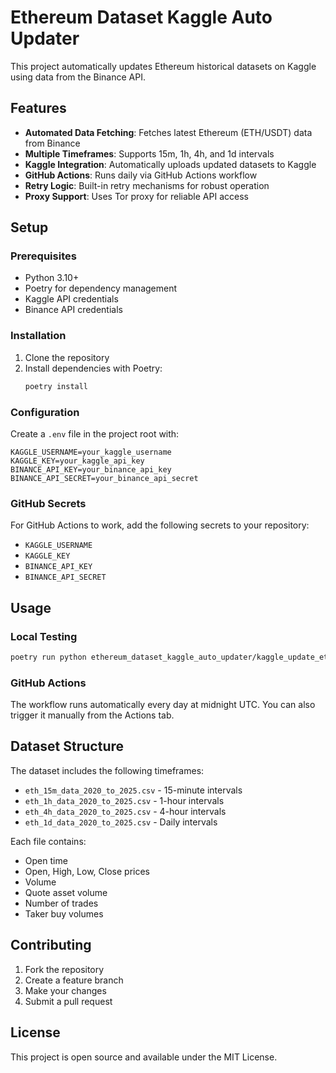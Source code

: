 # Ethereum Dataset Kaggle Auto Updater

This project automatically updates Ethereum historical datasets on Kaggle using data from the Binance API.

## Features

- **Automated Data Fetching**: Fetches latest Ethereum (ETH/USDT) data from Binance
- **Multiple Timeframes**: Supports 15m, 1h, 4h, and 1d intervals
- **Kaggle Integration**: Automatically uploads updated datasets to Kaggle
- **GitHub Actions**: Runs daily via GitHub Actions workflow
- **Retry Logic**: Built-in retry mechanisms for robust operation
- **Proxy Support**: Uses Tor proxy for reliable API access

## Setup

### Prerequisites

- Python 3.10+
- Poetry for dependency management
- Kaggle API credentials
- Binance API credentials

### Installation

1. Clone the repository
2. Install dependencies with Poetry:
      ```bash
      poetry install
      ```

### Configuration

Create a `.env` file in the project root with:

```env
KAGGLE_USERNAME=your_kaggle_username
KAGGLE_KEY=your_kaggle_api_key
BINANCE_API_KEY=your_binance_api_key
BINANCE_API_SECRET=your_binance_api_secret
```

### GitHub Secrets

For GitHub Actions to work, add the following secrets to your repository:

- `KAGGLE_USERNAME`
- `KAGGLE_KEY`
- `BINANCE_API_KEY`
- `BINANCE_API_SECRET`

## Usage

### Local Testing

```bash
poetry run python ethereum_dataset_kaggle_auto_updater/kaggle_update_ethereum.py
```

### GitHub Actions

The workflow runs automatically every day at midnight UTC. You can also trigger it manually from the Actions tab.

## Dataset Structure

The dataset includes the following timeframes:

- `eth_15m_data_2020_to_2025.csv` - 15-minute intervals
- `eth_1h_data_2020_to_2025.csv` - 1-hour intervals
- `eth_4h_data_2020_to_2025.csv` - 4-hour intervals
- `eth_1d_data_2020_to_2025.csv` - Daily intervals

Each file contains:

- Open time
- Open, High, Low, Close prices
- Volume
- Quote asset volume
- Number of trades
- Taker buy volumes

## Contributing

1. Fork the repository
2. Create a feature branch
3. Make your changes
4. Submit a pull request

## License

This project is open source and available under the MIT License.
